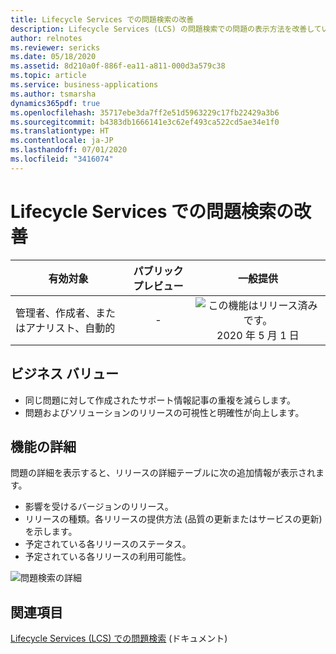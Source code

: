 ```yaml
---
title: Lifecycle Services での問題検索の改善
description: Lifecycle Services (LCS) の問題検索での問題の表示方法を改善しています。 LCS の問題検索に公開された新しい問題については、影響を受けるすべてのバージョンとそのリリース情報を含んだリリースの詳細セクションが問題の詳細ページに追加されます。
author: relnotes
ms.reviewer: sericks
ms.date: 05/18/2020
ms.assetid: 8d210a0f-886f-ea11-a811-000d3a579c38
ms.topic: article
ms.service: business-applications
ms.author: tsmarsha
dynamics365pdf: true
ms.openlocfilehash: 35717ebe3da7ff2e51d5963229c17fb22429a3b6
ms.sourcegitcommit: b4383db1666141e3c62ef493ca522cd5ae34e1f0
ms.translationtype: HT
ms.contentlocale: ja-JP
ms.lasthandoff: 07/01/2020
ms.locfileid: "3416074"
---
```

# <a name="lifecyle-services-issue-search-improvements"></a>Lifecycle Services での問題検索の改善


| 有効対象    |  パブリック プレビュー | 一般提供 | 
| ---------- | :----------: |:----------: |
|管理者、作成者、またはアナリスト、自動的|-| ![この機能はリリース済みです。](/dynamics365-release-plan/media/green-checkmark.png "この機能はリリース済みです。") 2020 年 5 月 1 日|


## <a name="business-value"></a>ビジネス バリュー
<!-- bv start -->
- 同じ問題に対して作成されたサポート情報記事の重複を減らします。
- 問題およびソリューションのリリースの可視性と明確性が向上します。
<!-- bv end -->



## <a name="feature-details"></a>機能の詳細
<!--feature detail start -->
問題の詳細を表示すると、リリースの詳細テーブルに次の追加情報が表示されます。

- 影響を受けるバージョンのリリース。
- リリースの種類。各リリースの提供方法 (品質の更新またはサービスの更新) を示します。 
- 予定されている各リリースのステータス。
- 予定されている各リリースの利用可能性。
<!--feature detail end -->

![問題検索の詳細](media/issuesearchdetails.png "問題検索の詳細")
<!-- Picture 1 -->









## <a name="see-also"></a>関連項目

<!--docs start-->
[Lifecycle Services (LCS) での問題検索](https://docs.microsoft.com/dynamics365/fin-ops-core/dev-itpro/lifecycle-services/issue-search-lcs) (ドキュメント)
<!--docs end-->
